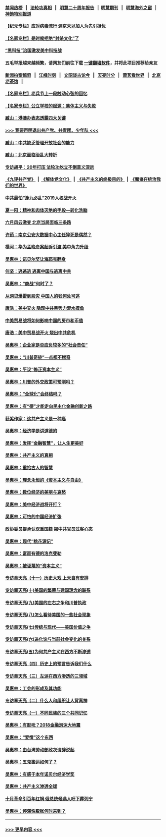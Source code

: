 #### [禁闻热榜](热点新闻.md?=0)  &nbsp;&nbsp;|&nbsp;&nbsp; [法轮功真相](https://github.com/gfw-breaker/truth/blob/master/README.md?=0) &nbsp;&nbsp;|&nbsp;&nbsp; [明慧二十周年报告](https://github.com/gfw-breaker/mh-reports/blob/master/README.md?=0) &nbsp;&nbsp;|&nbsp;&nbsp;[明慧期刊](https://github.com/gfw-breaker/mh-qikan) &nbsp;&nbsp;|&nbsp;&nbsp; [明慧海外之窗](https://github.com/gfw-breaker/mh-news/blob/master/README.md?=0) &nbsp;&nbsp;|&nbsp;&nbsp; [神韵特别报道](https://github.com/gfw-breaker/mh-news/blob/master/shenyun.md?=0)
#### [【纪元专栏】应对病毒流行 渥京未以加人为先引担忧](../pages/nsc423/n11875714.md?t=03130831) 
#### [【名家专栏】是时候拒绝“封杀文化”了](../pages/nsc423/n11814093.md?t=03130831) 
#### [“黑科技”治国激发美中科技战](../pages/nsc423/n11638056.md?t=03130831) 
#### 五毛举报越来越频繁，请网友们前往下载 [一键翻墙软件](https://github.com/gfw-breaker/ssr-accounts)，并将此项目推荐给亲友
#### [新闻拍案惊奇](https://github.com/gfw-breaker/banned-news/blob/master/pages/link4.md) &nbsp;&nbsp;|&nbsp;&nbsp; [江峰时刻](https://github.com/gfw-breaker/banned-news/blob/master/pages/link4.md) &nbsp;&nbsp;|&nbsp;&nbsp; [文昭谈古论今](https://github.com/gfw-breaker/banned-news/blob/master/pages/link4.md) &nbsp;&nbsp;|&nbsp;&nbsp; [天亮时分](https://github.com/gfw-breaker/banned-news/blob/master/pages/link4.md) &nbsp;&nbsp;|&nbsp;&nbsp; [萧茗看世界](https://github.com/gfw-breaker/banned-news/blob/master/pages/link4.md) &nbsp;&nbsp;|&nbsp;&nbsp; [北京老茶馆](https://github.com/gfw-breaker/banned-news/blob/master/pages/link4.md) &nbsp;&nbsp;|&nbsp;&nbsp; 
#### [【名家专栏】老兵节上一段触动心弦的回忆](../pages/nsc423/n11646016.md?t=03130831) 
#### [【名家专栏】公立学校的起源：集体主义与失败](../pages/nsc423/n11601833.md?t=03130831) 
#### [臧山：港澳办表态透露四大关键](../pages/nsc423/n11421628.md?t=03130831) 
#### [>>> 我要声明退出共产党、共青团、少年队 <<<](https://github.com/begood0513/goodnews/blob/master/quit/letter.md) 
#### [臧山：中共缺乏管理开放社会的能力](../pages/nsc423/n11407457.md?t=03130831) 
#### [臧山：北京面临治乱大转折](../pages/nsc423/n11406895.md?t=03130831) 
#### [专访胡平：20年打压 法轮功屹立不倒意义深远](../pages/nsc423/n11398800.md?t=03130831) 
#### [《九评共产党》](https://github.com/begood0513/9ping.md/blob/master/README.md) &nbsp;|&nbsp; [《解体党文化》](../../../../jtdwh.md/blob/master/README.md)  &nbsp;|&nbsp; [《共产主义的终极目的》](../../../../gczydzjmd.md/blob/master/README.md) &nbsp;|&nbsp; [《魔鬼在统治我们的世界》](../../../../mgztzwmdsj.md/blob/master/README.md) 
#### [中共最怕“逢九必乱”2019人权战开火](../pages/nsc423/n11385248.md?t=03130831) 
#### [夏一阳：精神和肉体灭绝的手段—转化洗脑](../pages/nsc423/n11368250.md?t=03130831) 
#### [六月风云激变 北京当局面临三条路](../pages/nsc423/n11313668.md?t=03130831) 
#### [许茹：南京公安大数据中心主任猝死是偶然？](../pages/nsc423/n11064744.md?t=03130831) 
#### [横河：华为孟晚舟案起诉引渡 美中角力升级](../pages/nsc423/n11027230.md?t=03130831) 
#### [吴惠林：诺贝尔奖让海耶克翻身](../pages/nsc423/n10890049.md?t=03130831) 
#### [何坚：逃逃逃 逃离中国与逃离中共](../pages/nsc423/n10592891.md?t=03130831) 
#### [吴惠林：“商战”何时了？](../pages/nsc423/n10573558.md?t=03130831) 
#### [从网贷爆雷到股灾 中国人的钱何处可逃](../pages/nsc423/n10572800.md?t=03130831) 
#### [唐浩：美中交火 隐现中共黑势力混水摸鱼](../pages/nsc423/n10544040.md?t=03130831) 
#### [中美贸易战将如何影响中国的房市和币值](../pages/nsc423/n10543697.md?t=03130831) 
#### [唐浩：美中贸易战开火 烧出中共危机](../pages/nsc423/n10540126.md?t=03130831) 
#### [吴惠林：企业家是否应负较多的“社会责任”](../pages/nsc423/n10535022.md?t=03130831) 
#### [吴惠林：“川普奇迹”一点都不稀奇](../pages/nsc423/n10512808.md?t=03130831) 
#### [吴惠林：平议“修正资本主义”](../pages/nsc423/n10495724.md?t=03130831) 
#### [吴惠林：川普的外交政策可预测吗？](../pages/nsc423/n10462387.md?t=03130831) 
#### [吴惠林：“全球化”会终结吗？](../pages/nsc423/n10452838.md?t=03130831) 
#### [吴惠林：有“德”才能走向民主化金融创新之路](../pages/nsc423/n10432292.md?t=03130831) 
#### [获奖作家：这共产主义是一种癌](../pages/nsc423/n10431541.md?t=03130831) 
#### [吴惠林：经济学是讲道德的](../pages/nsc423/n10398014.md?t=03130831) 
#### [吴惠林：发挥“金融智慧”，让人生更美好](../pages/nsc423/n10375019.md?t=03130831) 
#### [吴惠林：共产主义的真相](../pages/nsc423/n10351394.md?t=03130831) 
#### [吴惠林：重拾古人的智慧](../pages/nsc423/n10337691.md?t=03130831) 
#### [吴惠林：理念永恒的《资本主义与自由》](../pages/nsc423/n10316274.md?t=03130831) 
#### [吴惠林：数位经济的美丽与哀愁](../pages/nsc423/n10292946.md?t=03130831) 
#### [吴惠林：美中经济战将开打？](../pages/nsc423/n10258825.md?t=03130831) 
#### [吴惠林：可怕的中国经济扩张](../pages/nsc423/n10219147.md?t=03130831) 
#### [政协委员提承认双重国籍 揭中共官员过客心态](../pages/nsc423/n10208809.md?t=03130831) 
#### [吴惠林：现代“桃花源记”](../pages/nsc423/n10185234.md?t=03130831) 
#### [吴惠林：富而有德的洛克斐勒](../pages/nsc423/n10142264.md?t=03130831) 
#### [吴惠林：被诬蔑的“资本主义”](../pages/nsc423/n10124816.md?t=03130831) 
#### [专访章天亮（十一）历史大戏 上天自有安排](../pages/nsc423/n10094905.md?t=03130831) 
#### [专访章天亮(十)美国的繁荣与建国理念的联系](../pages/nsc423/n10094899.md?t=03130831) 
#### [专访章天亮(九)美国的左右之争和川普执政](../pages/nsc423/n10094889.md?t=03130831) 
#### [专访章天亮(八)怎么看待美国的一些社会现象](../pages/nsc423/n10094857.md?t=03130831) 
#### [专访章天亮(七)传统与现代——美国价值之争](../pages/nsc423/n10093140.md?t=03130831) 
#### [专访章天亮(六)进化论与当前社会变化的关系](../pages/nsc423/n10092036.md?t=03130831) 
#### [专访章天亮(五)为何共产主义在西方不断渗透](../pages/nsc423/n10083620.md?t=03130831) 
#### [专访章天亮（四）历史上的预言告诉我们什么](../pages/nsc423/n10083606.md?t=03130831) 
#### [专访章天亮（三）左派在西方渗透的三领域](../pages/nsc423/n10081115.md?t=03130831) 
#### [吴惠林：工会的形成及其功能](../pages/nsc423/n10080633.md?t=03130831) 
#### [专访章天亮（二）什么人和组织让人背离神](../pages/nsc423/n10076637.md?t=03130831) 
#### [专访章天亮（一）不同民族的三个共同记忆](../pages/nsc423/n10074188.md?t=03130831) 
#### [吴惠林：有影呒？2018金融泡沫大地震](../pages/nsc423/n10040534.md?t=03130831) 
#### [吴惠林：“爱情”这个东西](../pages/nsc423/n10019423.md?t=03130831) 
#### [吴惠林：由台湾劳动部政次请辞说起](../pages/nsc423/n9979679.md?t=03130831) 
#### [吴惠林：五鬼搬运如何了？](../pages/nsc423/n9925338.md?t=03130831) 
#### [吴惠林：有感于本年诺贝尔经济学奖](../pages/nsc423/n9871883.md?t=03130831) 
#### [吴惠林：共产主义渗透全球](../pages/nsc423/n9812748.md?t=03130831) 
#### [十月革命引百年红祸 俄总统候选人吁下葬列宁](../pages/nsc423/n9810182.md?t=03130831) 
#### [吴惠林：停滞性膨胀何时来到？](../pages/nsc423/n9764136.md?t=03130831) 

----
#### [ >>> 更早内容 <<< ](../indexes/nsc423-earlier.md)
